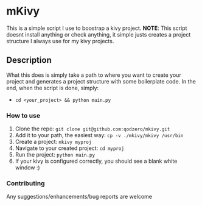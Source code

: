 mKivy
===========

This is a simple script I use to boostrap a kivy project.
**NOTE**: This script doesnt install anything or check anything, it simple justs creates a project structure I always use for my kivy projects.

## Description

What this does is simply take a path to where you want to create your project and generates a project structure with some boilerplate code.
In the end, when the script is done, simply:
* `cd <your_project> && python main.py`

### How to use
1. Clone the repo: `git clone git@github.com:qodzero/mkivy.git`
2. Add it to your path, the easiest way: `cp -v ./mkivy/mkivy /usr/bin`
3. Create a project: `mkivy myproj`
4. Navigate to your created project: `cd myproj`
5. Run the project: `python main.py`
6. If your kivy is configured correctly, you should see a blank white window :)

### Contributing

Any suggestions/enhancements/bug reports are welcome
